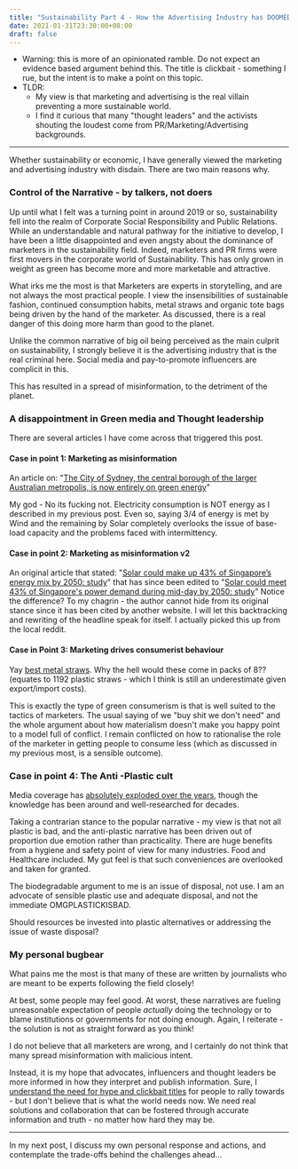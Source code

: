 ```yaml
---
title: "Sustainability Part 4 - How the Advertising Industry has DOOMED the planet"
date: 2021-01-31T23:30:00+08:00
draft: false
---
```


- Warning: this is more of an opinionated ramble. Do not expect an evidence based argument behind this. The title is clickbait - something I rue, but the intent is to make a point on this topic.
- TLDR: 
  - My view is that marketing and advertising is the real villain preventing a more sustainable world.
  - I find it curious that many "thought leaders" and the activists shouting the loudest come from PR/Marketing/Advertising backgrounds.  

---

Whether sustainability or economic, I have generally viewed the marketing and advertising industry with disdain. There are two main reasons why.

### Control of the Narrative - by talkers, not doers

Up until what I felt was a turning point in around 2019 or so, sustainability fell into the realm of Corporate Social Responsibility and Public Relations. While an understandable and natural pathway for the initiative to develop, I have been a little disappointed and even angsty about the dominance of marketers in the sustainability field. Indeed, marketers and PR firms were first movers in the corporate world of Sustainability. This has only grown in weight as green has become more and more marketable and attractive. 

What irks me the most is that Marketers are experts in storytelling, and are not always the most practical people. I view the insensibilities of sustainable fashion, continued consumption habits, metal straws and organic tote bags being driven by the hand of the marketer. As discussed, there is a real danger of this doing more harm than good to the planet.

Unlike the common narrative of big oil being perceived as the main culprit on sustainability, I strongly believe it is the advertising industry that is the real criminal here. Social media and pay-to-promote influencers are complicit in this.

This has resulted in a spread of misinformation, to the detriment of the planet.

### A disappointment in Green media  and Thought leadership

There are several articles I have come across that triggered this post.

#### Case in point 1: Marketing as misinformation

An article on: "[The City of Sydney, the central borough of the larger Australian metropolis, is now entirely on green energy](https://www.globalcitizen.org/en/content/the-city-of-sydney-100-percent-renewable/)"

My god - No its fucking not. Electricity consumption is NOT energy as I described in my previous post. Even so, saying 3/4 of energy is met by Wind and the remaining by Solar completely overlooks the issue of base-load capacity and the problems faced with intermittency. 

#### Case in point 2: Marketing as misinformation v2

An original article that stated: "[Solar could make up 43% of Singapore’s energy mix by 2050: study](https://www.eceee.org/all-news/news/solar-could-make-up-43-of-singapores-energy-mix-by-2050-study/#:~:text=But%20if%20the%20city%2Dstate,a%20new%20study%20has%20found.)"  that has since been edited to "[Solar could meet 43% of Singapore's power demand during mid-day by 2050: study](https://www.eco-business.com/news/solar-could-meet-43-of-singapores-power-demand-during-mid-day-by-2050-study/)" Notice the difference? To my chagrin - the author cannot hide from its original stance since it has been cited by another website. I will let this backtracking and rewriting of the headline speak for itself. I actually picked this up from the local reddit.

#### Case in Point 3: Marketing drives consumerist behaviour

Yay [best metal straws](https://www.greenmatters.com/p/best-metal-straws). Why the hell would these come in packs of 8?? (equates to 1192 plastic straws - which I think is still an underestimate given export/import costs).

This is exactly the type of green consumerism is that is well suited to the tactics of marketers. The usual saying of we "buy shit we don't need" and the whole argument about how materialism doesn't make you happy point to a model full of conflict. I remain conflicted on how to rationalise the role of the marketer in getting people to consume less (which as discussed in my previous most, is a sensible outcome).

### Case in point 4: The Anti -Plastic cult

Media coverage has [absolutely exploded over the years](https://www.restco.ca/Plastic_Pollution_Media_Coverage.shtml), though the knowledge has been around and well-researched for decades. 

Taking a contrarian stance to the popular narrative -  my view is that not all plastic is bad, and the anti-plastic narrative has been driven out of proportion due emotion rather than practicality. There are huge benefits from a hygiene and safety point of view for many industries. Food and Healthcare included. My gut feel is that such conveniences are overlooked and taken for granted. 

The biodegradable argument to me is an issue of disposal, not use. I am an advocate of sensible plastic use and adequate disposal, and not the immediate OMGPLASTICKISBAD. 

Should resources be invested into plastic alternatives or addressing the issue of waste disposal?

### My personal bugbear

What pains me the most is that many of these are written by journalists who are meant to be experts following the field closely!

At best, some people may feel good. At worst, these narratives are fueling unreasonable expectation of people *actually* doing the technology or to blame institutions or governments for not doing enough. Again, I reiterate - the solution is not as straight forward as you think!

I do not believe that all marketers are wrong, and I certainly do not think that many spread misinformation with malicious intent. 

Instead, it is my hope that advocates, influencers and thought leaders be more informed in how they interpret and publish information. Sure, I [understand the need for hype and clickbait titles](https://www.makwaijun.com/blog/post10/) for people to rally towards - but I don't believe that is what the world needs now. We need real solutions and collaboration that can be fostered through accurate information and truth - no matter how hard they may be. 

---

In my next post, I discuss my own personal response and actions, and contemplate the trade-offs behind the challenges ahead...